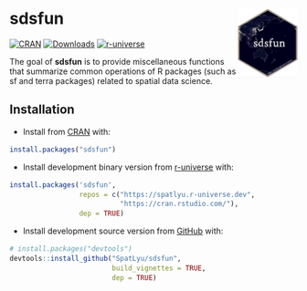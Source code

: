 
<!-- README.md is generated from README.Rmd. Please edit that file -->

# sdsfun <img src="man/figures/logo.png" align="right" height="120"/>

<!-- badges: start -->

[![CRAN](https://www.r-pkg.org/badges/version/sdsfun)](https://CRAN.R-project.org/package=sdsfun)
[![Downloads](https://cranlogs.r-pkg.org/badges/sdsfun)](https://CRAN.R-project.org/package=sdsfun)
[![r-universe](https://spatlyu.r-universe.dev/badges/sdsfun)](https://spatlyu.r-universe.dev/sdsfun)
<!-- badges: end -->

The goal of **sdsfun** is to provide miscellaneous functions that
summarize common operations of R packages (such as sf and terra
packages) related to spatial data science.

## Installation

- Install from [CRAN](https://CRAN.R-project.org/package=sdsfun) with:

``` r
install.packages("sdsfun")
```

- Install development binary version from
  [r-universe](https://spatlyu.r-universe.dev/sdsfun) with:

``` r
install.packages('sdsfun',
                 repos = c("https://spatlyu.r-universe.dev",
                           "https://cran.rstudio.com/"),
                 dep = TRUE)
```

- Install development source version from
  [GitHub](https://github.com/SpatLyu/sdsfun) with:

``` r
# install.packages("devtools")
devtools::install_github("SpatLyu/sdsfun",
                         build_vignettes = TRUE,
                         dep = TRUE)
```
